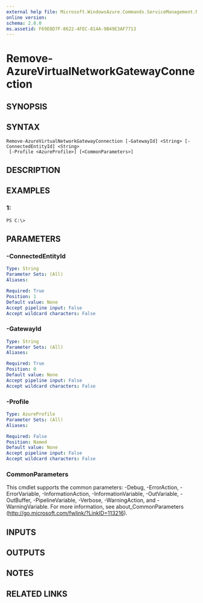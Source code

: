 ```yaml
---
external help file: Microsoft.WindowsAzure.Commands.ServiceManagement.Network.dll-Help.xml
online version: 
schema: 2.0.0
ms.assetid: F69E0D7F-8622-4FEC-814A-9B49E3AF7713
---
```


# Remove-AzureVirtualNetworkGatewayConnection

## SYNOPSIS

## SYNTAX

```
Remove-AzureVirtualNetworkGatewayConnection [-GatewayId] <String> [-ConnectedEntityId] <String>
 [-Profile <AzureProfile>] [<CommonParameters>]
```

## DESCRIPTION

## EXAMPLES

### 1:
```
PS C:\>
```

## PARAMETERS

### -ConnectedEntityId
```yaml
Type: String
Parameter Sets: (All)
Aliases: 

Required: True
Position: 1
Default value: None
Accept pipeline input: False
Accept wildcard characters: False
```

### -GatewayId
```yaml
Type: String
Parameter Sets: (All)
Aliases: 

Required: True
Position: 0
Default value: None
Accept pipeline input: False
Accept wildcard characters: False
```

### -Profile
```yaml
Type: AzureProfile
Parameter Sets: (All)
Aliases: 

Required: False
Position: Named
Default value: None
Accept pipeline input: False
Accept wildcard characters: False
```

### CommonParameters
This cmdlet supports the common parameters: -Debug, -ErrorAction, -ErrorVariable, -InformationAction, -InformationVariable, -OutVariable, -OutBuffer, -PipelineVariable, -Verbose, -WarningAction, and -WarningVariable. For more information, see about_CommonParameters (http://go.microsoft.com/fwlink/?LinkID=113216).

## INPUTS

## OUTPUTS

## NOTES

## RELATED LINKS


